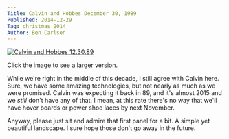 ```yaml
---
Title: Calvin and Hobbes December 30, 1989
Published: 2014-12-29
Tag: christmas 2014
Author: Ben Carlsen
---
```

[![Calvin and Hobbes 12.30.89](http://blog.arkholt.com/media/decstrips/29-ch891230.gif)](http://blog.arkholt.com/media/decstrips/29-ch891230.gif)

Click the image to see a larger version.

While we're right in the middle of this decade, I still agree with Calvin here. Sure, we have some amazing technologies, but not nearly as much as we were promised. Calvin was expecting it back in 89, and it's almost 2015 and we *still* don't have any of that. I mean, at this rate there's no way that we'll have hover boards or power shoe laces by next November.

Anyway, please just sit and admire that first panel for a bit. A simple yet beautiful landscape. I sure hope those don't go away in the future.

